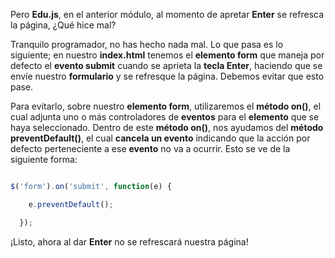 Pero **Edu.js**, en el anterior módulo, al momento de apretar **Enter** se refresca la página, ¿Qué hice mal? 

Tranquilo programador, no has hecho nada mal. Lo que pasa es lo siguiente; en nuestro **index.html** tenemos el **elemento form** que maneja por defecto el **evento submit** cuando se aprieta la **tecla Enter**, haciendo que se envíe nuestro **formulario** y se refresque la página. Debemos evitar que esto pase. 

Para evitarlo, sobre nuestro **elemento form**, utilizaremos el **método on()**, el cual adjunta uno o más controladores de **eventos** para el **elemento** que se haya seleccionado. Dentro de este **método on()**, nos ayudamos del **método preventDefault()**, el cual **cancela un evento** indicando que la acción por defecto perteneciente a ese **evento** no va a ocurrir. Esto se ve de la siguiente forma: 

```jsx 

$('form').on('submit', function(e) { 

    e.preventDefault(); 

  }); 

``` 

¡Listo, ahora al dar **Enter** no se refrescará nuestra página! 
